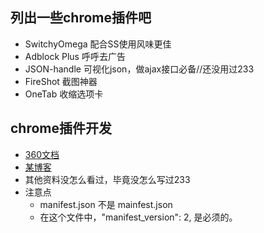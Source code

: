 ## 列出一些chrome插件吧

- SwitchyOmega 配合SS使用风味更佳
- Adblock Plus 呼呼去广告
- JSON-handle 可视化json，做ajax接口必备//还没用过233
- FireShot 截图神器
- OneTab 收缩选项卡


## chrome插件开发

- [360文档](http://open.chrome.360.cn/extension_dev/overview.html)
- [某博客](http://www.cnblogs.com/walkingp/archive/2011/03/31/2001628.html)
- 其他资料没怎么看过，毕竟没怎么写过233
- 注意点
	- manifest.json 不是 mainfest.json
	- 在这个文件中，"manifest_version": 2, 是必须的。